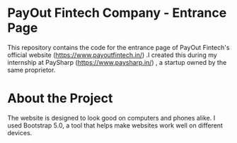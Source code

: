 # PayOut Fintech Company - Entrance Page

This repository contains the code for the entrance page of PayOut Fintech's official website (https://www.payoutfintech.in/) .I created this during my internship at PaySharp (https://www.paysharp.in/) , a startup owned by the same proprietor.

# About the Project
The website is designed to look good on computers and phones alike. I used Bootstrap 5.0, a tool that helps make websites work well on different devices.
